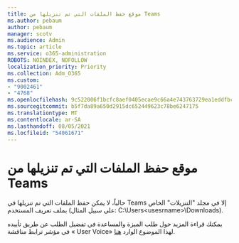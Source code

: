 ```yaml
---
title: موقع حفظ الملفات التي تم تنزيلها من Teams
ms.author: pebaum
author: pebaum
manager: scotv
ms.audience: Admin
ms.topic: article
ms.service: o365-administration
ROBOTS: NOINDEX, NOFOLLOW
localization_priority: Priority
ms.collection: Adm_O365
ms.custom:
- "9002461"
- "4768"
ms.openlocfilehash: 9c522006f1bcfc8aef0405ecae9c66a4e743763729ea1eddfbca30197e62e812
ms.sourcegitcommit: b5f7da89a650d2915dc652449623c78be6247175
ms.translationtype: MT
ms.contentlocale: ar-SA
ms.lasthandoff: 08/05/2021
ms.locfileid: "54061671"
---
```

# <a name="save-location-for-files-downloaded-from-teams"></a>موقع حفظ الملفات التي تم تنزيلها من Teams

حالياً، لا يمكن حفظ الملفات التي تم تنزيلها في Teams إلا في مجلد "التنزيلات" الخاص بملف تعريف المستخدم (على سبيل المثال: C:\Users\<usesrname>\Downloads).

يمكنك قراءة المزيد حول طلب الميزة والمساعدة في تفضيل الطلب عن طريق تأييده في مؤشر ترابط مناقشة « User Voice» لهذا الموضوع الوارد [هنا](https://microsoftteams.uservoice.com/forums/555103-public/suggestions/18693262-have-the-download-function-of-files-allow-you-to-s).
